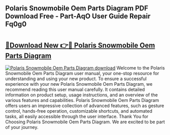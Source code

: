 ## Polaris Snowmobile Oem Parts Diagram PDF Download Free - Part-AqO User Guide Repair Fq0g0

# <h2><a href="http://dfmzdj.blite.top/?on=Polaris+Snowmobile+Oem+Parts+Diagram">🔗Download New 👉🔴 Polaris Snowmobile Oem Parts Diagram</a></h2>

[![Polaris Snowmobile Oem Parts Diagram download](https://i.imgur.com/lujVjoI.png)](http://dfmzdj.blite.top/?on=Polaris+Snowmobile+Oem+Parts+Diagram)
Welcome to the Polaris Snowmobile Oem Parts Diagram user manual, your one-stop resource for understanding and using your new product. To ensure a successful experience with your new Polaris Snowmobile Oem Parts Diagram, we recommend reading this user manual carefully. It contains detailed information on product setup, usage instructions, and an overview of the various features and capabilities. Polaris Snowmobile Oem Parts Diagram offers users an impressive collection of advanced features, such as gesture control, hands-free operation, customizable shortcuts, and automated tasks, all easily accessible through the user interface. Thank You for Choosing Polaris Snowmobile Oem Parts Diagram. We are excited to be part of your journey.
